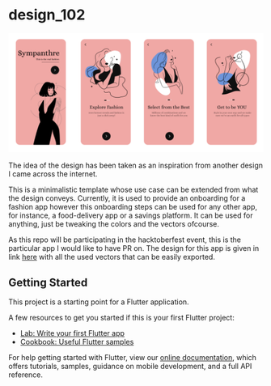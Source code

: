 # design_102

![Design 102](assets/images/design_102.png)

The idea of the design has been taken as an inspiration from another design I came across the internet. 

This is a minimalistic template whose use case can be extended from what the design conveys. Currently, it is used to provide an onboarding for a fashion app however this onboarding steps can be used for any other app, for instance, a food-delivery app or a savings platform. It can be used for anything, just be tweaking the colors and the vectors ofcourse. 

As this repo will be participating in the hacktoberfest event, this is the particular app I would like to have PR on. The design for this app is given in link [here](https://www.figma.com/file/6sugjTvQEZJSXwg1ySK6lK/Sympanthre?node-id=0%3A1) with all the used vectors that can be easily exported. 

## Getting Started

This project is a starting point for a Flutter application.

A few resources to get you started if this is your first Flutter project:

- [Lab: Write your first Flutter app](https://flutter.dev/docs/get-started/codelab)
- [Cookbook: Useful Flutter samples](https://flutter.dev/docs/cookbook)

For help getting started with Flutter, view our
[online documentation](https://flutter.dev/docs), which offers tutorials,
samples, guidance on mobile development, and a full API reference.
